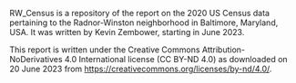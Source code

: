 <!-- README.md file for RW_Census repo --> 

RW_Census is a repository of the report on the 2020 US Census data
pertaining to the Radnor-Winston neighborhood in Baltimore, Maryland,
USA. It was written by Kevin Zembower, starting in June 2023.

This report is written under the Creative Commons
Attribution-NoDerivatives 4.0 International license (CC BY-ND 4.0) as
downloaded on 20 June 2023 from
https://creativecommons.org/licenses/by-nd/4.0/.
